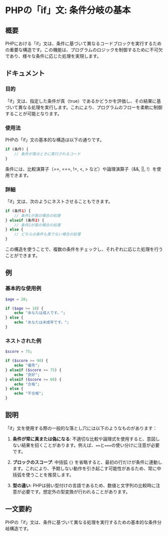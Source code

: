 <!--
Meta Description: # PHPの「if」文: 条件分岐の基本 ## 概要 PHPにおける「if」文は、条件に基づいて異なるコードブロックを実行するための重要な構造です。この機能は、プログラムのロジックを制御するために不可欠であり、様々な条件に応じた処理を実現します。 ## ドキュメント ### 目的 「if」文は、指定...
Meta Keywords: echo, php, score, phpの, elseif
-->

# PHPの「if」文: 条件分岐の基本

## 概要
PHPにおける「if」文は、条件に基づいて異なるコードブロックを実行するための重要な構造です。この機能は、プログラムのロジックを制御するために不可欠であり、様々な条件に応じた処理を実現します。

## ドキュメント
### 目的
「if」文は、指定した条件が真（true）であるかどうかを評価し、その結果に基づいて異なる処理を実行します。これにより、プログラムのフローを柔軟に制御することが可能となります。

### 使用法
PHPの「if」文の基本的な構造は以下の通りです。

```php
if (条件) {
    // 条件が真のときに実行されるコード
}
```

条件には、比較演算子（==, ===, !=, <, > など）や論理演算子（&&, ||, !）を使用できます。

### 詳細
「if」文は、次のようにネストさせることもできます。

```php
if (条件1) {
    // 条件1が真の場合の処理
} elseif (条件2) {
    // 条件2が真の場合の処理
} else {
    // どちらの条件も真でない場合の処理
}
```

この構造を使うことで、複数の条件をチェックし、それぞれに応じた処理を行うことができます。

## 例
### 基本的な使用例

```php
$age = 20;

if ($age >= 18) {
    echo "あなたは成人です。";
} else {
    echo "あなたは未成年です。";
}
```

### ネストされた例

```php
$score = 75;

if ($score >= 90) {
    echo "優秀";
} elseif ($score >= 75) {
    echo "良好";
} elseif ($score >= 60) {
    echo "合格";
} else {
    echo "不合格";
}
```

## 説明
「if」文を使用する際の一般的な落とし穴には以下のようなものがあります：

1. **条件が常に真または偽になる**: 不適切な比較や論理式を使用すると、意図しない結果を招くことがあります。例えば、`==`と`===`の使い分けに注意が必要です。
  
2. **ブロックのスコープ**: 中括弧 `{}` を省略すると、最初の行だけが条件に連動します。これにより、予期しない動作を引き起こす可能性があるため、常に中括弧を使うことを推奨します。

3. **型の違い**: PHPは弱い型付けの言語であるため、数値と文字列の比較時に注意が必要です。想定外の型変換が行われることがあります。

## 一文要約
PHPの「if」文は、条件に基づいて異なる処理を実行するための基本的な条件分岐構造です。